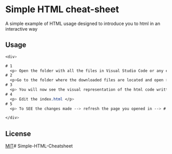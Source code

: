 # Simple HTML cheat-sheet

A simple example of HTML usage designed to introduce you to html in an interactive way





## Usage
```css
<div>

# 1
  <p> Open the folder with all the files in Visual Studio Code or any editor of choice of your choice. </p>
# 2
  <p>Go to the folder where the downloaded files are located and open > index.html in a browser. </p>
# 3 
  <p> You will now see the visual representation of the html code written. </p>
# 4
  <p> Edit the index.html </p>
# 5
  <p> To SEE the changes made --> refresh the page you opened in --> # 2 </p>

</div>
```


## License

[MIT](https://choosealicense.com/licenses/mit/)# Simple-HTML-Cheatsheet
